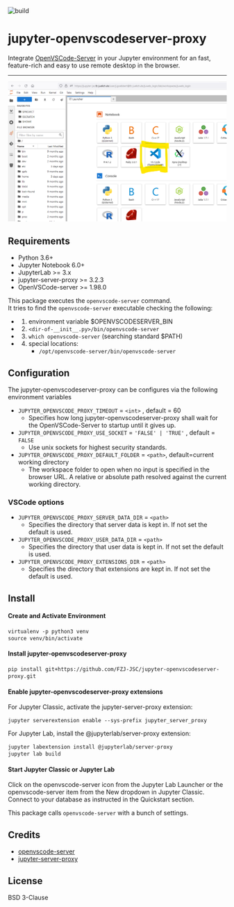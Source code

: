 ![build](https://github.com/FZJ-JSC/jupyter-openvscodeserver-proxy/workflows/build/badge.svg)

# jupyter-openvscodeserver-proxy
Integrate [OpenVSCode-Server](https://github.com/gitpod-io/openvscode-server) in your Jupyter environment for an fast, feature-rich and easy to use remote desktop in the browser.

--------------------------------

![Jupyter-openvscodeserver-proxy example](docs/screenshot.png 'Jupyter-openvscodeserver-proxy example')

## Requirements
- Python 3.6+
- Jupyter Notebook 6.0+
- JupyterLab >= 3.x
- jupyter-server-proxy >= 3.2.3
- OpenVSCode-server >= 1.98.0

This package executes the `openvscode-server` command.  
It tries to find the `openvscode-server` executable checking the following:  
- 1. environment variable $OPENVSCODESERVER_BIN
- 2. `<dir-of-__init__.py>/bin/openvscode-server`
- 3. `which openvscode-server` (searching standard $PATH)
- 4. special locations:
     - `/opt/openvscode-server/bin/openvscode-server`

## Configuration
The jupyter-openvscodeserver-proxy can be configures via the following environment variables

- `JUPYTER_OPENVSCODE_PROXY_TIMEOUT` = `<int>` , default = 60
    - Specifies how long jupyter-openvscodeserver-proxy shall wait for the OpenVSCode-Server to startup until it gives up.
- `JUPYTER_OPENVSCODE_PROXY_USE_SOCKET` = `'FALSE' | 'TRUE'` ,  default = `FALSE`
    - Use unix sockets for highest security standards.
- `JUPYTER_OPENVSCODE_PROXY_DEFAULT_FOLDER` = `<path>`, default=current working directory
    - The workspace folder to open when no input is specified in the browser URL. A relative or absolute path resolved against the current working directory.

### VSCode options
- `JUPYTER_OPENVSCODE_PROXY_SERVER_DATA_DIR` = `<path>`
    - Specifies the directory that server data is kept in. If not set the default is used.
- `JUPYTER_OPENVSCODE_PROXY_USER_DATA_DIR` = `<path>`
    - Specifies the directory that user data is kept in. If not set the default is used.
- `JUPYTER_OPENVSCODE_PROXY_EXTENSIONS_DIR` = `<path>`
    - Specifies the directory that extensions are kept in. If not set the default is used.

## Install 

#### Create and Activate Environment
```
virtualenv -p python3 venv
source venv/bin/activate
```

#### Install jupyter-openvscodeserver-proxy
```
pip install git+https://github.com/FZJ-JSC/jupyter-openvscodeserver-proxy.git
```

#### Enable jupyter-openvscodeserver-proxy extensions
For Jupyter Classic, activate the jupyter-server-proxy extension:
```
jupyter serverextension enable --sys-prefix jupyter_server_proxy
```

For Jupyter Lab, install the @jupyterlab/server-proxy extension:
```
jupyter labextension install @jupyterlab/server-proxy
jupyter lab build
```

#### Start Jupyter Classic or Jupyter Lab
Click on the openvscode-server icon from the Jupyter Lab Launcher or the openvscode-server item from the New dropdown in Jupyter Classic.  
Connect to your database as instructed in the Quickstart section.

This package calls `openvscode-server` with a bunch of settings.  

## Credits
- [openvscode-server](https://github.com/gitpod-io/openvscode-server) 
- [jupyter-server-proxy](https://github.com/jupyterhub/jupyter-server-proxy)

## License
BSD 3-Clause
